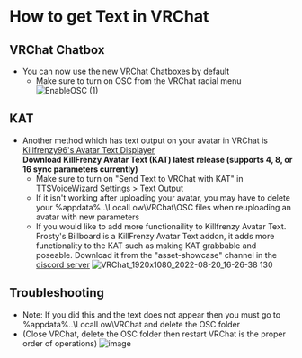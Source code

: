 # How to get Text in VRChat

## VRChat Chatbox
- You can now use the new VRChat Chatboxes by default <br />
    -  Make sure to turn on OSC from the VRChat radial menu <br />
![EnableOSC (1)](https://user-images.githubusercontent.com/101527472/189733533-957f6e92-ebba-4c67-b857-f1abac9d0eb3.gif)

    
 ## KAT
- Another method which has text output on your avatar in VRChat is [Killfrenzy96's Avatar Text Displayer](https://github.com/killfrenzy96/KillFrenzyAvatarText/) <br />
**Download KillFrenzy Avatar Text (KAT) latest release (supports 4, 8, or 16 sync parameters currently)**
    - Make sure to turn on "Send Text to VRChat with KAT" in TTSVoiceWizard Settings > Text Output 
    - If it isn't working after uploading your avatar, you may have to delete your %appdata%..\LocalLow\VRChat\OSC files when reuploading an avatar with new parameters
    - If you would like to add more functionaility to Killfrenzy Avatar Text. Frosty's Billboard is a KillFrenzy Avatar Text addon, it adds more functionality to the KAT such as making KAT grabbable and poseable. Download it from the "asset-showcase" channel in the [discord server](https://discord.gg/YjgR9SWPnW)
    ![VRChat_1920x1080_2022-08-20_16-26-38 130](https://user-images.githubusercontent.com/101527472/185766796-7ff16a81-a00b-42f2-8340-29e85e1387fe.png)
    
    
## Troubleshooting



-  Note: If you did this and the text does not appear then you must go to %appdata%..\LocalLow\VRChat and delete the OSC folder <br />
-  (Close VRChat, delete the OSC folder then restart VRChat is the proper order of operations)
![image](https://user-images.githubusercontent.com/101527472/189431265-c3005a90-8f0b-49b9-88b6-3300f4e4a465.png) <br />
